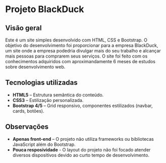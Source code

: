 # Projeto BlackDuck

## Visão geral

Este é um site simples desenvolvido com HTML, CSS e Bootstrap. O objetivo do desenvolvimento foi proporcionar para a empresa BlackDuck, um site onde a empresa podedria divulgar mais do seu trabalho e alcançar mais pessoas para comprarem seus serviços. O site foi feito com os conhecimentos adquiridos com aproximandamente 6 meses de estudos sobre desenvolvimento web.

## Tecnologias utilizadas

- **HTML5** – Estrutura semântica do conteúdo.
- **CSS3** – Estilização personalizada.
- **Bootstrap 4/5** – Grid responsivo, componentes estilizados (navbar, cards, botões).

## Observações

- **Apenas front-end** – O projeto não utiliza frameworks ou bibliotecas JavaScript além do Bootstrap.
- **Pouca resposividade** - O layout do projeto não foi focado atender diversos dispositivos devido ao curto tempo de desenvolvimento.
